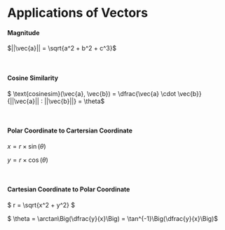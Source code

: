 # Applications of Vectors

#### Magnitude

$||\vec{a}|| = \sqrt{a^2 + b^2 + c^3}$

<br/>

#### Cosine Similarity

$ \text{cosinesim}(\vec{a}, \vec{b}) = \dfrac{\vec{a} \cdot \vec{b}}{||\vec{a}|| \: ||\vec{b}||} = \theta$

<br/>

#### Polar Coordinate to Cartersian Coordinate

$x = r \times \sin(\theta)$

$y = r \times \cos(\theta)$

<br/>

#### Cartesian Coordinate to Polar Coordinate

$ r = \sqrt{x^2 + y^2} $

$ \theta = \arctan\Big(\dfrac{y}{x}\Big)  = \tan^{-1}\Big(\dfrac{y}{x}\Big)$